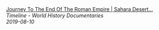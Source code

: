 <!--2024-07-21 00:18:13-->
<div class="yb">
  <a class="nodecor" href="/index.html?istoriya/journey_to_the_end_of_the_roman_empire_sahara_desert_documentary_timeline">
    <img class="preview" data-videoid="KQtP8rXW-EM" src="https://i.ytimg.com/vi/KQtP8rXW-EM/hqdefault.jpg" align="middle" alt="">
  </a>
  <div class="inlbl text">
    <a class="nodecor" href="/index.html?istoriya/journey_to_the_end_of_the_roman_empire_sahara_desert_documentary_timeline">Journey To The End Of The Roman Empire | Sahara Desert...</a><br>
    <i class="smaller2">Timeline - World History Documentaries</i><br>
    <i class="smaller3">2019-08-10</i>
  </div>
</div>
